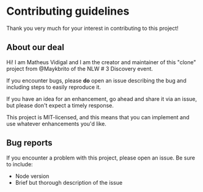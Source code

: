 # Contributing guidelines

Thank you very much for your interest in contributing to this project!

## About our deal

Hi! I am Matheus Vidigal and I am the creator and maintainer of this "clone" project from @Maykbrito of the NLW # 3 Discovery event.

If you encounter bugs, please **do** open an issue describing the bug and including steps to easily reproduce it.

If you have an idea for an enhancement, go ahead and share it via an issue, but please don't expect a timely response.

This project is MIT-licensed, and this means that you can implement and use whatever enhancements you'd like.

## Bug reports

If you encounter a problem with this project, please open an issue. Be sure to include:

- Node version
- Brief but thorough description of the issue